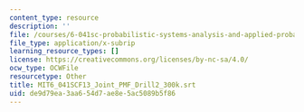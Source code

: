 ```yaml
---
content_type: resource
description: ''
file: /courses/6-041sc-probabilistic-systems-analysis-and-applied-probability-fall-2013/de9d79ea3aa654d7ae8e5ac5089b5f86_MIT6_041SCF13_Joint_PMF_Drill2_300k.vtt
file_type: application/x-subrip
learning_resource_types: []
license: https://creativecommons.org/licenses/by-nc-sa/4.0/
ocw_type: OCWFile
resourcetype: Other
title: MIT6_041SCF13_Joint_PMF_Drill2_300k.srt
uid: de9d79ea-3aa6-54d7-ae8e-5ac5089b5f86
---
```

